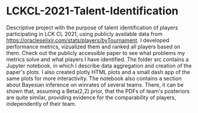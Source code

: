 # LCKCL-2021-Talent-Identification
Descriptive project with the purpose of talent identification of players participating in LCK CL 2021, using publicly available data from https://oracleselixir.com/stats/players/byTournament. I developed performance metrics, vizualized them and ranked all players based on them. Check out the publicly accessible paper to see what problems my metrics solve and what players I have identified. The folder src contains a Jupyter notebook, in which I describe data aggregation and creation of the paper's plots. I also created plotly HTML plots and a small dash app of the same plots for more interactivity.
The notebook also contains a section about Bayesian inference on winrates of several teams. There, it can be shown that, assuming a Beta(2,2) prior, that the PDFs of team's posteriors are quite similar, providing evidence for the comparability of players, independently of their team.

